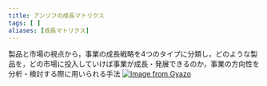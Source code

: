 ```yaml
---
title: アンゾフの成長マトリクス
tags: [ ]
aliases: [成長マトリクス]
---
```

製品と市場の視点から，事業の成長戦略を4つのタイプに分類し，どのような製品を，どの市場に投入していけば事業が成長・発展できるのか，事業の方向性を分析・検討する際に用いられる手法
[![Image from Gyazo](https://i.gyazo.com/f376ef86e59b0c7e42e25a9b062460be.png)](https://gyazo.com/f376ef86e59b0c7e42e25a9b062460be)